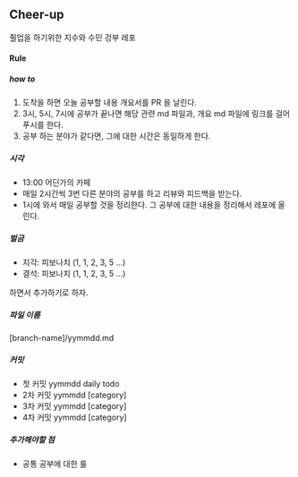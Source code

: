 ## Cheer-up

췰업을 하기위한 지수와 수민 겅부 레포



#### Rule

##### how to

1. 도착을 하면 오늘 공부할 내용 개요서를 PR 을 날린다. 
2. 3시, 5시, 7시에 공부가 끝나면 해당 관련 md 파일과, 개요 md 파일에 링크를 걸어 푸시를 한다. 
3. 공부 하는 분야가 같다면, 그에 대한 시간은 동일하게 한다.

##### 시각

- 13:00 어딘가의 카페 
- 매일 2시간씩 3번 다른 분야의 공부를 하고 리뷰와 피드백을 받는다. 
- 1시에 와서 매일 공부할 것을 정리한다. 그 공부에 대한 내용을 정리해서 레포에 올린다.

##### 벌금

- 지각: 피보나치 (1, 1, 2, 3, 5 ...)
- 결석: 피보나치 (1, 1, 2, 3, 5 ...) 

하면서 추가하기로 하자.


##### 파일 이름

[branch-name]/yymmdd.md

##### 커밋

- 첫 커밋
    yymmdd daily todo 
- 2차 커밋
    yymmdd [category] 
- 3차 커밋
    yymmdd [category]  
- 4차 커밋
    yymmdd [category]  



##### 추가해야할 점

- 공통 공부에 대한 룰 